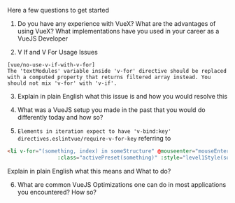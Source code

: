 Here a few questions to get started

1. Do you have any experience with VueX? What are the advantages of using VueX? What implementations have you used in your career as a VueJS Developer

2. V If and V For Usage Issues

```
[vue/no-use-v-if-with-v-for]
The 'textModules' variable inside 'v-for' directive should be replaced with a computed property that returns filtered array instead. You should not mix 'v-for' with 'v-if'.
```

3. Explain in plain English what this issue is and how you would resolve this

4. What was a VueJS setup you made in the past that you would do differently today and how so?


5. `Elements in iteration expect to have 'v-bind:key' directives.eslintvue/require-v-for-key` referring to 

```html
<li v-for="(something, index) in someStructure" @mouseenter="mouseEntered(something)" @mouseleave="mouseLeft(something)" 
                :class="activePreset(something)" :style="level1Style(something, index)">`
```

Explain in plain English what this means and What to do?

6. What are common VueJS Optimizations one can do in most applications you encountered? How so?